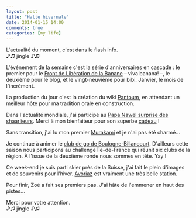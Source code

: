```yaml
---
layout: post
title: "Halte hivernale"
date: 2014-01-15 14:00
comments: true
categories: [my life]
---
```

L'actualité du moment, c'est dans le flash info.  
♪♫ jingle ♪♫
<!--more-->
L'événement de la semaine c'est la série d'anniversaires en cascade&nbsp;:
le premier pour le [Front de Libération de la Banane](http://lflb.tumblr.com/tagged/banane) –&nbsp;viva banana!&nbsp;–,
le deuxième pour le blog, et le vingt-neuvième pour bibi. Janvier, le mois de l'incrément.

La production du jour c'est la création du wiki [Pantoum](https://github.com/Zenigata/pantoum/wiki/_pages), en attendant un meilleur hôte pour ma tradition orale en construction.

Dans l'actualité mondiale, j'ai participé au [Papa Nawel surprise des shaarlieurs](http://yome.ch/bilan-de-notre-papa-nawel-surprise-des-shaarlis/).
Merci à mon bienfaiteur pour son superbe [cadeau](https://worksthatwork.com/)&nbsp;!

Sans transition, j'ai lu mon premier [Murakami](http://www.senscritique.com/livre/Kafka_sur_le_rivage/critique/12969541) et je n'ai pas été charmé...

Je continue à animer le [club de go de Boulogne-Billancourt](http://boulogne.jeudego.org/).
D'ailleurs cette saison nous participons au challenge Île-de-France qui réunit six clubs de la région.
À l'issue de la deuxième ronde nous sommes en tête. Yay&nbsp;!

Ce week-end je suis parti skier près de la Suisse, j'ai fait le plein d'images et de souvenirs pour l'hiver.
[Avoriaz](http://www.avoriaz.com/) est vraiment une très belle station.

Pour finir, Zoé a fait ses premiers pas. J'ai hâte de l'emmener en haut des pistes...

Merci pour votre attention.  
♪♫ jingle ♪♫